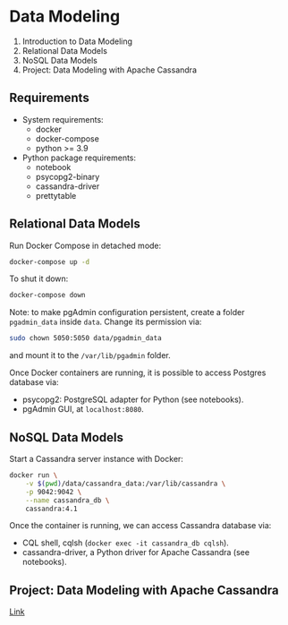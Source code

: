# Data Modeling

1. Introduction to Data Modeling
2. Relational Data Models
3. NoSQL Data Models
4. Project: Data Modeling with Apache Cassandra

## Requirements
* System requirements:
    + docker
    + docker-compose
    + python >= 3.9
* Python package requirements:
    + notebook
    + psycopg2-binary
    + cassandra-driver
    + prettytable

## Relational Data Models

Run Docker Compose in detached mode:

```bash
docker-compose up -d
```
To shut it down:

```bash
docker-compose down
```

Note: to make pgAdmin configuration persistent, create a folder `pgadmin_data` inside `data`. Change its permission via:

```bash
sudo chown 5050:5050 data/pgadmin_data
```

and mount it to the `/var/lib/pgadmin` folder.

Once Docker containers are running, it is possible to access Postgres database via:
* psycopg2: PostgreSQL adapter for Python (see notebooks).
* pgAdmin GUI, at `localhost:8080`.


## NoSQL Data Models

Start a Cassandra server instance with Docker:

```bash
docker run \
    -v $(pwd)/data/cassandra_data:/var/lib/cassandra \
    -p 9042:9042 \
    --name cassandra_db \
    cassandra:4.1
```

Once the container is running, we can access Cassandra database via:
* CQL shell, cqlsh (`docker exec -it cassandra_db cqlsh`).
* cassandra-driver, a Python driver for Apache Cassandra (see notebooks).

## Project: Data Modeling with Apache Cassandra

[Link](https://github.com/sergiogrz/dataeng_udacity/tree/main/1_data_modeling/project_data_modeling_cassandra)
